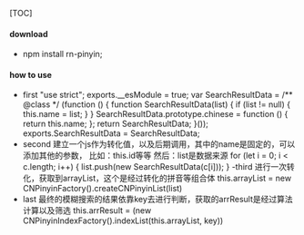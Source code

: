 [TOC]

#### download
- npm install rn-pinyin;
#### how to use
- first
 "use strict";
  exports.__esModule = true;
  var SearchResultData = /** @class */ (function () {
  function SearchResultData(list) { if (list != null) { this.name = list; } } SearchResultData.prototype.chinese = function () { return this.name; };
  return SearchResultData; }());
  exports.SearchResultData = SearchResultData;
- second
建立一个js作为转化值，以及后期调用，其中的name是固定的，可以添加其他的参数， 比如：this.id等等 然后：list是数据来源
   for (let i = 0; i < c.length; i++)
{ list.push(new SearchResultData(c[i])); }
-third
进行一次转化，获取到arrayList，这个是经过转化的拼音等组合体
this.arrayList = new CNPinyinFactory().createCNPinyinList(list)
- last
最终的模糊搜索的结果依靠key去进行判断，获取的arrResult是经过算法计算以及筛选
this.arrResult = (new CNPinyinIndexFactory().indexList(this.arrayList, key))



